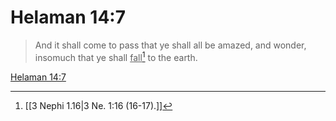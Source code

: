 # Helaman 14:7

> And it shall come to pass that ye shall all be amazed, and wonder, insomuch that ye shall <u>fall</u>[^a] to the earth.

[Helaman 14:7](https://www.churchofjesuschrist.org/study/scriptures/bofm/hel/14?lang=eng&id=p7#p7)


[^a]: [[3 Nephi 1.16|3 Ne. 1:16 (16-17).]]
